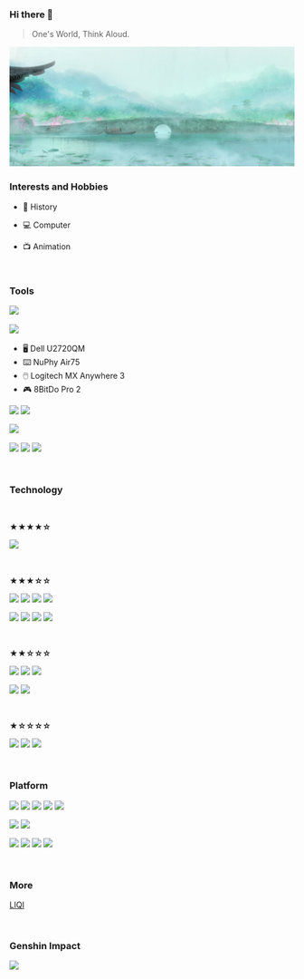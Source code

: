 ### Hi there 👋

> One's World, Think Aloud.

![](https://github.com/ykqmain/ykqmain/blob/main/0.jpg)

<!--
**ykqmain/ykqmain** is a ✨ _special_ ✨ repository because its `README.md` (this file) appears on your GitHub profile.

Here are some ideas to get you started:

- 🔭 I’m currently working on ...
- 🌱 I’m currently learning ...
- 👯 I’m looking to collaborate on ...
- 🤔 I’m looking for help with ...
- 💬 Ask me about ...
- 📫 How to reach me: ...
- 😄 Pronouns: ...
- ⚡ Fun fact: ...
-->

### Interests and Hobbies

- 📖 History

- 💻 Computer

- 📺 Animation

<br>


### Tools

[![](https://img.shields.io/badge/iPhone-12-F8F4ED?style=flat-square&logo=apple)](https://www.apple.com/)

[![](https://img.shields.io/badge/MacBook%20Pro%20(M1)-macOS%20Big%20Sur-C0C0C0?style=flat-square&logo=apple)](https://www.apple.com.cn/mac/)

- 🖥️ Dell U2720QM
- ⌨️ NuPhy Air75
- 🖱️ Logitech MX Anywhere 3
- 🎮 8BitDo Pro 2

[![](https://img.shields.io/badge/Safari-Browser-blue?style=flat-square&logo=Safari&logoColor=000000)](https://www.apple.com/safari/)
[![](https://img.shields.io/badge/Firefox-Browser-FF7139?style=flat-square&logo=Firefox&logoColor=FF7139)](https://www.mozilla.org/en-US/firefox/)

[![](https://img.shields.io/badge/Sublime-Text-FF9800?style=flat-square&logo=Sublime-Text&logoColor=FF9800)](https://www.sublimetext.com)

[![](https://img.shields.io/badge/VS-Code-007ACC?style=flat-square&logo=visual-studio-code&logoColor=007ACC)](https://code.visualstudio.com)
[![](https://img.shields.io/badge/-Eclipse-2C2255?style=flat-square&logo=Eclipse&logoColor=ffffff)](https://www.eclipse.org)
[![](https://img.shields.io/badge/-Xcode-147EFB?style=flat-square&logo=Xcode&logoColor=ffffff)](https://developer.apple.com/xcode/)

<br>


### Technology

<br>

**★★★★☆**

[![](https://img.shields.io/badge/Python-3.10-3776AB?style=flat-square&logo=Python&logoColor=3776AB)](https://www.python.org)


<br>

**★★★☆☆**

[![](https://img.shields.io/badge/-Java-007396?style=flat-square&logo=Java&logoColor=ffffff)](https://www.oracle.com/java/technologies/downloads/)
[![](https://img.shields.io/badge/-Shell-4EAA25?style=flat-square&logo=GNU-Bash&logoColor=ffffff)](https://www.gnu.org/software/bash/)
[![](https://img.shields.io/badge/-HTML5-E34F26?style=flat-square&logo=HTML5&logoColor=ffffff)](https://developer.mozilla.org/zh-CN/)
[![](https://img.shields.io/badge/-Markdown-000000?style=flat-square&logo=Markdown&logoColor=ffffff)](https://docs.github.com/en/github/writing-on-github/getting-started-with-writing-and-formatting-on-github/basic-writing-and-formatting-syntax)

[![](https://img.shields.io/badge/-MySQL-4479A1?style=flat-square&logo=MySQL&logoColor=ffffff)](https://dev.mysql.com/downloads/)
[![](https://img.shields.io/badge/-Node.js-339933?style=flat-square&logo=node.js&logoColor=ffffff)](https://nodejs.org/zh-cn/)
[![](https://img.shields.io/badge/-Git-f05032?style=flat-square&logo=git&logoColor=ffffff)](https://git-scm.com)
[![](https://img.shields.io/badge/-Linux-FCC624?style=flat-square&logo=linux&logoColor=ffffff)](https://www.linuxfoundation.org)

<br>

**★★☆☆☆**

![](https://img.shields.io/badge/-C-A8B9CC?style=flat-square&logo=c&logoColor=ffffff)
![](https://img.shields.io/badge/-C++-00599C?style=flat-square&logo=cplusplus&logoColor=ffffff)
[![](https://img.shields.io/badge/-JavaScript-F7DF1E?style=flat-square&logo=JavaScript&logoColor=ffffff)](https://developer.mozilla.org/zh-CN/)

[![](https://img.shields.io/badge/Apache-Maven%20Tomcat%20Hadoop%20Kafka-D22128?style=flat-square&logo=Apache&logoColor=D22128)](https://www.apache.org)
[![](https://img.shields.io/badge/-Jenkins-D24939?style=flat-square&logo=Jenkins&logoColor=ffffff)](https://www.jenkins.io)

<br>

**★☆☆☆☆**

[![](https://img.shields.io/badge/-Rust-000000?style=flat-square&logo=Rust&logoColor=ffffff)](https://www.rust-lang.org/zh-CN/)
[![](https://img.shields.io/badge/-R%20Project-276DC3?style=flat-square&logo=R&logoColor=ffffff)](https://www.r-project.org)
[![](https://img.shields.io/badge/-CSS3-1572B6?style=flat-square&logo=CSS3&logoColor=ffffff)](https://developer.mozilla.org/zh-CN/)

<br>


### Platform

[![](https://img.shields.io/badge/-Ubuntu-E95420?style=flat-square&logo=Ubuntu&logoColor=ffffff)](https://ubuntu.com)
[![](https://img.shields.io/badge/-CentOS-262577?style=flat-square&logo=CentOS&logoColor=ffffff)](https://www.centos.org)
[![](https://img.shields.io/badge/-Debian-A81D33?style=flat-square&logo=Debian&logoColor=ffffff)](https://www.debian.org)
[![](https://img.shields.io/badge/-deepin-007CFF?style=flat-square&logo=deepin&logoColor=ffffff)](https://www.deepin.org)
[![](https://img.shields.io/badge/-FreeBSD-AB2B28?style=flat-square&logo=FreeBSD&logoColor=ffffff)](https://www.freebsd.org)

[![](https://img.shields.io/badge/Windows-11-0078D6?style=flat-square&logo=windows&logoColor=0078D6)](https://www.microsoft.com/windows/windows-11)
[![](https://img.shields.io/badge/-Steam-000000?style=flat-square&logo=steam&logoColor=ffffff)](https://steamcommunity.com/profiles/76561198206430065/)

[![](https://img.shields.io/badge/-Twitter-1DA1F2?style=flat-square&logo=Twitter&logoColor=ffffff)](https://twitter.com/ykqmain)
[![](https://img.shields.io/badge/-Bilibili-00A1D6?style=flat-square&logo=Bilibili&logoColor=ffffff)](https://space.bilibili.com/7216933)
[![](https://img.shields.io/badge/-Douban-007722?style=flat-square&logo=Douban&logoColor=ffffff)](https://douban.com/people/250982855/)
[![](https://img.shields.io/badge/Discord-Qiuye%236325-5865F2?style=flat-square&logo=Discord&logoColor=5865F2)](https://discord.com)

<br>


### More

[LIQI](https://blog.ykqmain.com/liqi/)

<br>


### Genshin Impact

![](https://genshin-card.getloli.com/6,26,34,43/189693501.png)

